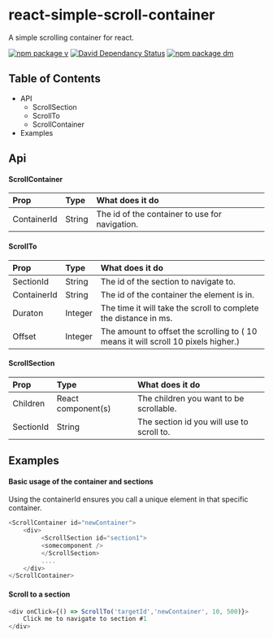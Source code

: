 # react-simple-scroll-container
A simple scrolling container for react.


[![npm package v](https://img.shields.io/npm/v/react-simple-scroll-container.svg)](https://www.npmjs.com/package/react-simple-scroll-container)
[![David Dependancy Status](https://david-dm.org/pixelatex/react-simple-scroll.svg)](https://david-dm.org/pixelatex/react-simple-scroll)
[![npm package dm](https://img.shields.io/npm/dm/react-simple-scroll-container.svg)](https://www.npmjs.com/package/react-simple-scroll-container)

## Table of Contents

*   API
    *  ScrollSection
    *  ScrollTo
    *  ScrollContainer
*   Examples


## Api

#### ScrollContainer

| Prop     | Type | What does it do |
| :-------- | :---- | :-------- |
| ContainerId   | String   | The id of the container to use for navigation. |

#### ScrollTo

| Prop     | Type | What does it do |
| :-------- | :---- | :-------- |
| SectionId   | String   | The id of the section to navigate to. |
| ContainerId   | String   | The id of the container the element is in. |
| Duraton   |  Integer   | The time it will take the scroll to complete the distance in ms.|
| Offset   |  Integer   | The amount to offset the scrolling to ( 10 means it will scroll 10 pixels higher.)|


#### ScrollSection

| Prop     | Type | What does it do |
| :-------- | :---- | :-------- |
| Children   | React component(s)   | The children you want to be scrollable.
| SectionId   | String   | The section id you will use to scroll to.


## Examples

#### Basic usage of the container and sections

Using the containerId ensures you call a unique element in that specific container.

```javascript
<ScrollContainer id="newContainer">
    <div>
         <ScrollSection id="section1">
         <somecomponent />
         </ScrollSection>
         ....
    </div>
</ScrollContainer>
```

#### Scroll to a section

```javascript
<div onClick={() => ScrollTo('targetId','newContainer', 10, 500)}>
	Click me to navigate to section #1
</div>
```

